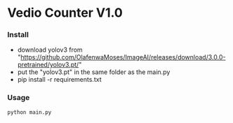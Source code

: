 # Vedio Counter V1.0


### Install

* download yolov3 from "https://github.com/OlafenwaMoses/ImageAI/releases/download/3.0.0-pretrained/yolov3.pt/"
* put the "yolov3.pt" in the same folder as the main.py
* pip install -r requirements.txt


### Usage

`python main.py`

